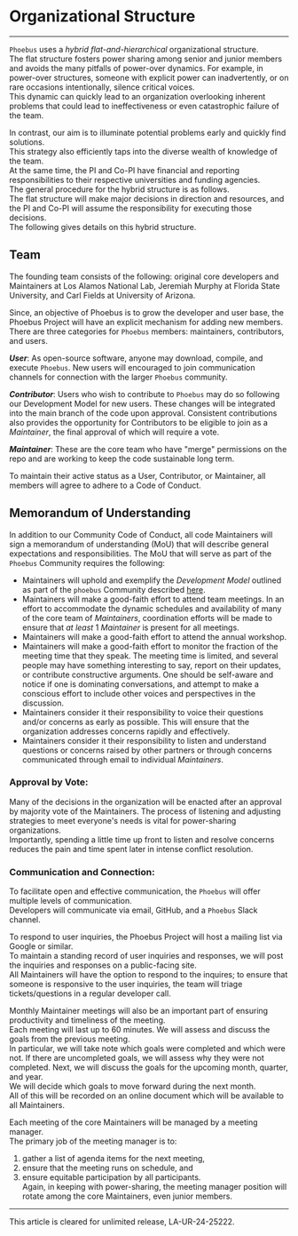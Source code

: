 # Organizational Structure
----
`Phoebus` uses a _hybrid flat-and-hierarchical_ organizational structure.  
The flat structure fosters power sharing among senior and junior members and avoids the many pitfalls of power-over dynamics. 
For example, in power-over structures, someone with explicit power can inadvertently, or on rare occasions intentionally, silence critical voices.  
This dynamic can quickly lead to an organization overlooking inherent problems that could lead to ineffectiveness or even catastrophic failure of the team.  

In contrast, our aim is to illuminate potential problems early and quickly find solutions.  
This strategy also efficiently taps into the diverse wealth of knowledge of the team.  
At the same time, the PI and Co-PI have financial and reporting responsibilities to their respective universities and funding agencies.  
The general procedure for the hybrid structure is as follows.  
The flat structure will make major decisions in direction and resources, and the PI and Co-PI will assume the responsibility for executing those decisions.  
The following gives details on this hybrid structure.

## Team
The founding team consists of the following: original core developers and Maintainers at Los Alamos National Lab, 
Jeremiah Murphy at Florida State University, and Carl Fields at University of Arizona.  

Since, an objective of Phoebus is to grow the developer and user base, the Phoebus Project will have an explicit mechanism for adding new members. 
There are three categories for `Phoebus` members: maintainers, contributors, and users.  

***User***: As open-source software, anyone may download, compile, and execute `Phoebus`. 
New users will encouraged to join communication channels for connection with the larger `Phoebus` community. 

***Contributor***: Users who wish to contribute to `Phoebus` may do so following our Development Model for new users. 
These changes will be integrated into the main branch of the code upon approval. Consistent 
contributions also provides the opportunity for Contributors to be eligible to join as a *Maintainer*, the final approval of which will require a vote.

***Maintainer***: These are the core team who have "merge" permissions on the repo and are working to keep the code sustainable long term.  

To maintain their active status as a User, Contributor, or Maintainer, all members will agree to adhere to a Code of Conduct.

## Memorandum of Understanding

In addition to our Community Code of Conduct, all code Maintainers will sign a memorandum of understanding (MoU) 
that will describe general expectations and responsibilities. The MoU that will serve as part of the `Phoebus` Community requires the following:

- Maintainers will uphold and exemplify the _Development Model_ outlined as part of the `phoebus` Community described [here](CONTRIBUTING.md).
- Maintainers will make a good-faith effort to attend team meetings. In an effort to accommodate the dynamic schedules and availability of many of the core team of *Maintainers*, coordination efforts will be made to ensure that *at least* 1 *Maintainer* is present for all meetings. 
- Maintainers will make a good-faith effort to attend the annual workshop.
- Maintainers will make a good-faith effort to monitor the fraction of the meeting time that they speak. The meeting time is limited, and several people may have something interesting to say, report on their updates, or contribute constructive arguments. One should be self-aware and notice if one is dominating conversations, and attempt to make a conscious effort to include other voices and perspectives in the discussion.
- Maintainers consider it their responsibility to voice their questions and/or concerns as early as possible.  This will ensure that the organization addresses concerns rapidly and effectively.
- Maintainers consider it their responsibility to listen and understand questions or concerns raised by other partners or through concerns communicated through email to individual *Maintainers*.


### Approval by Vote:  
Many of the decisions in the organization will be enacted after an approval by majority vote of the Maintainers. 
The process of listening and adjusting strategies to meet everyone's needs is vital for power-sharing organizations.  
Importantly, spending a little time up front to listen and resolve concerns reduces the pain and time spent later in intense conflict resolution.  

### Communication and Connection: 
To facilitate open and effective communication, the `Phoebus` will offer multiple levels of communication.  
Developers will communicate via email, GitHub, and a `Phoebus` Slack channel. 

To respond to user inquiries, the Phoebus Project will host a mailing list via Google or similar.  
To maintain a standing record of user inquiries and responses, we will post the inquiries and responses on a public-facing site.  
All Maintainers will have the option to respond to the inquires; to ensure that someone is responsive to the user inquiries, 
the team will triage tickets/questions in a regular developer call.

Monthly Maintainer meetings will also be an important part of ensuring productivity and timeliness of the meeting.  
Each meeting will last up to 60 minutes.  We will assess and discuss the goals from the previous meeting.  
In particular, we will take note which goals were completed and which were not.  If there are uncompleted goals, 
we will assess why they were not completed.  Next, we will discuss the goals for the upcoming month, quarter, and year.  
We will decide which goals to move forward during the next month.  
All of this will be recorded on an online document which will be available to all Maintainers.

Each meeting of the core Maintainers will be managed by a meeting manager.  
The primary job of the meeting manager is to: 
1) gather a list of agenda items for the next meeting, 
2) ensure that the meeting runs on schedule, and 
3) ensure equitable participation by all participants.   
Again, in keeping with power-sharing, the meeting manager position will rotate among the core Maintainers, even junior members.

* * *
This article is cleared for unlimited release, LA-UR-24-25222.
